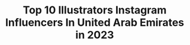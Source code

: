 ---
title: Top 10 Illustrators Instagram Influencers In United Arab Emirates in 2023
description: >-
  Find top illustrators Instagram influencers in United Arab Emirates in 2023. Most popular hashtags: #illustrator #illustration #artistsoninstagram #art.
platform: Instagram
hits: 9
text_top: Discover the top-rated Instagram profiles on inBeat.
text_bottom: inBeat has 9 Instagram influencers like this in United Arab Emirates for you to pitch.
profiles:
  - username: "alberto_makeup"
    fullname: >-
      ▫️A L B E R T O▫️
    bio: >-
      ⚪️ Make Up For Ever Make-up Artist 💋 ⚪️ painter ⚪️ illustrator ⚪️ Lifestyle/ Food Addict ⚪️ Travel Addict 🇦🇪 DUBAI 🇦🇪
    location: "United Arab Emirates"
    followers: 50903
    engagement: 190
    commentsToLikes: 0.099447
    id: ck6u4dcr3338e0j71jyuqag7e
    verified: false
    hashtags: "#404, #120, #402, #168"
  - username: "ayangcempaka"
    fullname: >-
      Ayang Cempaka
    bio: >-
      illustrator & cat mama,📍Dubai Rep @weareillustrationx Shop : @ayangcempakashop Client : L’occitane, Unilever, Thermos, Netflix, Giphy, TransJkt
    location: "United Arab Emirates"
    followers: 113104
    engagement: 84
    commentsToLikes: 0.018465
    id: ck15pyx810bnq0i19odwood3v
    verified: true
    hashtags: "#museumredrawchallenge, #artistsoninstagram, #redrawinmystyle, #artist"
  - username: "editorscut_tez"
    fullname: >-
      Ritesh 'Tez' B
    bio: >-
      CEO| Founder Editorscut Animation Studio Singapore and EDCmotion e: ritesh@editorscut.net 👫🐈🐈
    location: "United Arab Emirates"
    followers: 19520
    engagement: 173
    commentsToLikes: 0.017955
    id: ck6ttvbzhcs880j71z7b5fqf5
    verified: false
    hashtags: "#mydubai, #draw, #digital, #dubaivideographer"
  - username: "friday_illustrations"
    fullname: >-
      Yas Atienza
    bio: >-
      ✨ illustrating #nature, #women, #magic ✨ #seethebiggerpicture ✨Commissions : OPEN (limited slots only) ; DM for Inquiries 📍 UAE
    location: "United Arab Emirates"
    followers: 22317
    engagement: 2393
    commentsToLikes: 0.013277
    id: ckf5us54wm3mz0j2387h21g01
    verified: false
    hashtags: "#womenofillustration, #selflove, #asianwomanfest, #womanrising"
  - username: "charbelkaramcouture"
    fullname: >-
      Charbel Karam شربل كرم
    bio: >-
      Whatsapp :00971508211761-Uae tel :0097126672282
    location: "United Arab Emirates"
    followers: 114810
    engagement: 67
    commentsToLikes: 0.012011
    id: ck5c2eiyex3oe0i11afklg6xx
    verified: false
    hashtags: "#couture, #charbelkaram, #weddingdress, #dress"
  - username: "ben.chamsou"
    fullname: >-
      𝒞𝒽𝒶𝓂𝓈𝑜𝓊 𝒷𝑒𝓃 🇩🇿
    bio: >-
      • Film Director | Character Designer • Living in UAE 🇦🇪 #CREATIVE
    location: "United Arab Emirates"
    followers: 30993
    engagement: 856
    commentsToLikes: 0.021452
    id: ck5zr5ahcvxhx0i141vg94gvt
    verified: false
    hashtags: "#dz, #art, #design, #digitalart"
  - username: "asmaoriginal"
    fullname: >-
      Asma Enayeh 🌸 أسماء عناية
    bio: >-
      🌼 A Dreamer • Shorty • Left Handed 🌿 Represented by @astoundusagency Founder: #kidlitober Co-Founder: #bonvoyageweek, #magicmoonweek ➖ Dubai Website:
    location: "United Arab Emirates"
    followers: 6964
    engagement: 550
    commentsToLikes: 0.141501
    id: ck6u3xbnd0f970j71bvqh64o9
    verified: false
    hashtags: "#ink, #kidlitober2020, #instaart, #voyage"
  - username: "wishglamfashion"
    fullname: >-
      • 𝐖𝐈𝐒𝐇 𝐆𝐋𝐀𝐌 & 𝐅𝐀𝐒𝐇𝐈𝐎𝐍 • 🇦🇪
    bio: >-
      Fashion and beauty content creator 🌈 . 📍 DUBAI 📍 PAKISTAN
    location: "United Arab Emirates"
    followers: 60454
    engagement: 114
    commentsToLikes: 0.206999
    id: ck15u1gsrkylo0i19bcwd1kq9
    verified: false
    hashtags: "#hudabeauty, #pakistan, #makeupideas, #pakistanistylelookbook"
  - username: "aj___bilal"
    fullname: >-
      🅰︎🅹~~ بلال🥀
    bio: >-
      Tʜʀɪʟʟᴇᴅ ᴛᴏ ʙɪᴛs🔗 𝙺𝚊𝚜𝚛𝚘𝚍𝚒𝚊𝚗♡︎|𝙰𝚋𝚞𝚍𝚑𝚊𝚋𝚒🇦🇪 ✩𝙱𝚎 𝚞𝚛 𝚘𝚠𝚗 𝚁𝚎𝚊𝚜𝚘𝚗 𝚝𝚘 𝚂𝚖𝚒𝚕𝚎♥︎|| ♡︎siempre sonríe🤗 ^ғᴀᴍ♡︎
    location: "United Arab Emirates"
    followers: 20924
    engagement: 302
    commentsToLikes: 0.154172
    id: ck9wggbahtakj0j78hsx8uuhb
    verified: false
    hashtags: "#instamood, #lightroom, #trivandrum, #snapseed"
---